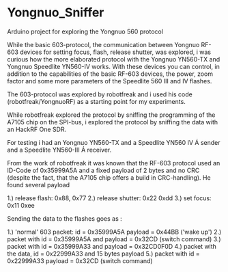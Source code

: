 # Yongnuo_Sniffer

Arduino project for exploring the Yongnuo 560 protocol

While the basic 603-protocol, the communication between Yongnuo RF-603 devices for setting focus, flash, release shutter, was explored, i was curious how the more elaborated protocol with the Yongnuo YN560-TX and Yongnuo Speedlite YN560-IV works. With these devices you can control, in addition to the capabilities of the basic RF-603 devices, the power, zoom factor and some more parameters of the Speedlite 560 III and IV flashes.

The 603-protocol was explored by robotfreak and i used his code (robotfreak/YongnuoRF) as a starting point for my experiments.

While robotfreak explored the protocol by sniffing the programming of the A7105 chip on the SPI-bus, i explored the protocol by sniffing the data with an HackRF One SDR.

For testing i had an Yongnuo YN560-TX and a Speedlite YN560 IV Á sender and a Speedlite YN560-III Á receiver.

From the work of robotfreak it was known that the RF-603 protocol used an ID-Code of 0x35999A5A and a fixed payload of 2 bytes and no CRC (despite the fact, that the A7105 chip offers a build in CRC-handling). He found several payload 

1.) release flash: 0x88, 0x77
2.) release shutter: 0x22 0xdd
3.) set focus: 0x11 0xee




Sending the data to the flashes goes as :

1.) 'normal' 603 packet: id = 0x35999A5A payload = 0x44BB ('wake up')
2.) packet with id = 0x35999A5A and payload = 0x32CD (switch command)
3.) packet with id = 0x35999A33 and payload = 0x32CD0F0D
4.) packet with the data, id = 0x22999A33 and 15 bytes payload
5.) packet with id = 0x22999A33 payload = 0x32CD (switch command)
